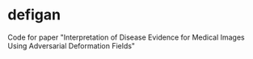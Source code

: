 # defigan
Code for paper "Interpretation of Disease Evidence for Medical Images Using Adversarial Deformation Fields"
